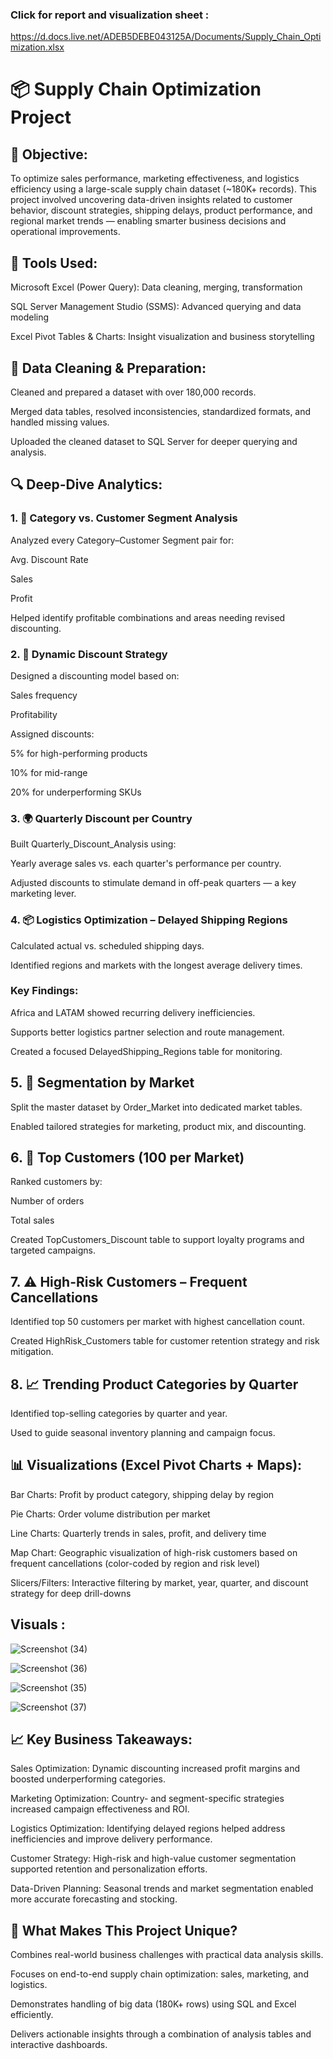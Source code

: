 ### Click for report and visualization sheet : 
https://d.docs.live.net/ADEB5DEBE043125A/Documents/Supply_Chain_Optimization.xlsx

# 📦  Supply Chain Optimization Project

## 🧠 Objective:
To optimize sales performance, marketing effectiveness, and logistics efficiency using a large-scale supply chain dataset (~180K+ records). This project involved uncovering data-driven insights 
related to customer behavior, discount strategies, shipping delays, product performance, and regional market trends — enabling smarter business decisions and operational improvements.


## 🔧 Tools Used:
Microsoft Excel (Power Query): Data cleaning, merging, transformation

SQL Server Management Studio (SSMS): Advanced querying and data modeling

Excel Pivot Tables & Charts: Insight visualization and business storytelling

## 🧹 Data Cleaning & Preparation:
Cleaned and prepared a dataset with over 180,000 records.

Merged data tables, resolved inconsistencies, standardized formats, and handled missing values.

Uploaded the cleaned dataset to SQL Server for deeper querying and analysis.


## 🔍 Deep-Dive Analytics:
### 1. 🎯 Category vs. Customer Segment Analysis
Analyzed every Category–Customer Segment pair for:

Avg. Discount Rate

Sales

Profit

Helped identify profitable combinations and areas needing revised discounting.

### 2. 🧮 Dynamic Discount Strategy
Designed a discounting model based on:

Sales frequency

Profitability

Assigned discounts:

5% for high-performing products

10% for mid-range

20% for underperforming SKUs

### 3. 🌍 Quarterly Discount per Country
Built Quarterly_Discount_Analysis using:

Yearly average sales vs. each quarter's performance per country.

Adjusted discounts to stimulate demand in off-peak quarters — a key marketing lever.

### 4. 📦 Logistics Optimization – Delayed Shipping Regions
Calculated actual vs. scheduled shipping days.

Identified regions and markets with the longest average delivery times.

### Key Findings:

Africa and LATAM showed recurring delivery inefficiencies.

Supports better logistics partner selection and route management.

Created a focused DelayedShipping_Regions table for monitoring.

## 5. 🧩 Segmentation by Market
Split the master dataset by Order_Market into dedicated market tables.

Enabled tailored strategies for marketing, product mix, and discounting.

## 6. 👑 Top Customers (100 per Market)
Ranked customers by:

Number of orders

Total sales

Created TopCustomers_Discount table to support loyalty programs and targeted campaigns.

## 7. ⚠️ High-Risk Customers – Frequent Cancellations
Identified top 50 customers per market with highest cancellation count.

Created HighRisk_Customers table for customer retention strategy and risk mitigation.

## 8. 📈 Trending Product Categories by Quarter
Identified top-selling categories by quarter and year.

Used to guide seasonal inventory planning and campaign focus.


## 📊 Visualizations (Excel Pivot Charts + Maps):
Bar Charts: Profit by product category, shipping delay by region

Pie Charts: Order volume distribution per market

Line Charts: Quarterly trends in sales, profit, and delivery time

Map Chart: Geographic visualization of high-risk customers based on frequent cancellations (color-coded by region and risk level)

Slicers/Filters: Interactive filtering by market, year, quarter, and discount strategy for deep drill-downs


## Visuals :

![Screenshot (34)](https://github.com/user-attachments/assets/40c01109-55a2-4662-84df-ced3c34f8cc4)


![Screenshot (36)](https://github.com/user-attachments/assets/fd517ca9-7ceb-43ec-bfe5-7dea95cee58d)


![Screenshot (35)](https://github.com/user-attachments/assets/0862f9e1-f39d-44a0-bf7a-a3c0590ca917)


![Screenshot (37)](https://github.com/user-attachments/assets/af2cb39d-0e18-4ea1-a054-5e7205b0230f)



## 📈 Key Business Takeaways:
Sales Optimization: Dynamic discounting increased profit margins and boosted underperforming categories.

Marketing Optimization: Country- and segment-specific strategies increased campaign effectiveness and ROI.

Logistics Optimization: Identifying delayed regions helped address inefficiencies and improve delivery performance.

Customer Strategy: High-risk and high-value customer segmentation supported retention and personalization efforts.

Data-Driven Planning: Seasonal trends and market segmentation enabled more accurate forecasting and stocking.


## 🚀 What Makes This Project Unique?

Combines real-world business challenges with practical data analysis skills.

Focuses on end-to-end supply chain optimization: sales, marketing, and logistics.

Demonstrates handling of big data (180K+ rows) using SQL and Excel efficiently.

Delivers actionable insights through a combination of analysis tables and interactive dashboards.

